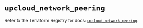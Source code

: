 # `upcloud_network_peering`

Refer to the Terraform Registry for docs: [`upcloud_network_peering`](https://registry.terraform.io/providers/upcloudltd/upcloud/5.20.0/docs/resources/network_peering).
